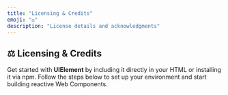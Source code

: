 ```yaml
---
title: "Licensing & Credits"
emoji: "⚖️"
description: "License details and acknowledgments"
---
```


<section class="hero">

# ⚖️ Licensing & Credits

<p class="lead">Get started with <strong>UIElement</strong> by including it directly in your HTML or installing it via npm. Follow the steps below to set up your environment and start building reactive Web Components.</p>
</section>

<section>

##

</section>